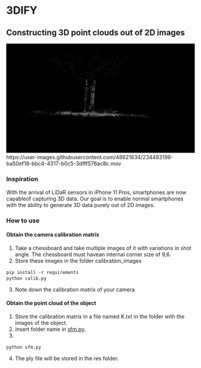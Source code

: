 # 3DIFY
## Constructing 3D point clouds out of 2D images
<img src="assets/Screenshot 2023-04-26 at 10.59.23 AM.png"/>
https://user-images.githubusercontent.com/48821634/234483198-ba50ef18-bbc4-4317-b0c5-3dfff576ac8c.mov

### Inspiration
With the arrival of LiDaR sensors in iPhone 11 Pros, smartphones are now capableof capturing 3D data. Our goal is to enable normal smartphones with the ability to generate 3D data purely out of 2D images.

### How to use 
#### Obtain the camera calibration matrix
1. Take a chessboard and take multiple images of it with variations in shot angle. The chessboard must havean internal corner size of 9,6.
2. Store these images in the folder calibration_images
```
pip install -r requirements
python calib.py

```
3. Note down the calibration matrix of your camera

#### Obtain the point cloud of the object

1. Store the calibration matrix in a file named K.txt in the folder with the images of the object.
2. Insert folder name in <a href="sfm.py">sfm.py</a>.
3.
```
python sfm.py
```
4. The ply file will be stored in the res folder. 

